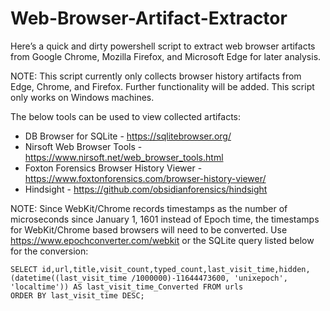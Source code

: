 # Web-Browser-Artifact-Extractor
Here’s a quick and dirty powershell script to extract web browser artifacts from Google Chrome, Mozilla Firefox, and Microsoft Edge for later analysis.

NOTE: This script currently only collects browser history artifacts from Edge, Chrome, and Firefox. Further functionality will be added. This script only works on Windows machines.

The below tools can be used to view collected artifacts:

- DB Browser for SQLite - https://sqlitebrowser.org/
- Nirsoft Web Browser Tools - https://www.nirsoft.net/web_browser_tools.html
- Foxton Forensics Browser History Viewer - https://www.foxtonforensics.com/browser-history-viewer/
- Hindsight - https://github.com/obsidianforensics/hindsight

NOTE: Since WebKit/Chrome records timestamps as the number of microseconds since January 1, 1601 instead of Epoch time, the timestamps for WebKit/Chrome based browsers will need to be converted. Use https://www.epochconverter.com/webkit or the SQLite query listed below for the conversion:

```
SELECT id,url,title,visit_count,typed_count,last_visit_time,hidden, (datetime((last_visit_time /1000000)-11644473600, 'unixepoch', 'localtime')) AS last_visit_time_Converted FROM urls
ORDER BY last_visit_time DESC;
```
